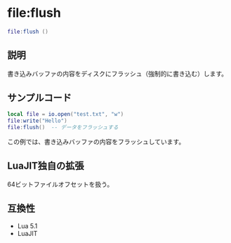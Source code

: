 # file:flush

```lua
file:flush ()
```

## 説明

書き込みバッファの内容をディスクにフラッシュ（強制的に書き込む）します。

## サンプルコード

```lua
local file = io.open("test.txt", "w")
file:write("Hello")
file:flush()  -- データをフラッシュする
```

この例では、書き込みバッファの内容をフラッシュしています。

## LuaJIT独自の拡張

64ビットファイルオフセットを扱う。

## 互換性

- Lua 5.1
- LuaJIT